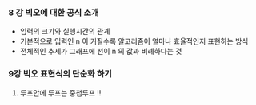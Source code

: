 ### 8 강 빅오에 대한 공식 소개

- 입력의 크기와 실행시간의 관계
- 기본적으로 입력인 n 이 커질수록 알고리즘이 얼마나 효율적인지 표현하는 방식
- 전체적인 추세가 그래프에 선이 n 의 값과 비례하다는 것

### 9강 빅오 표현식의 단순화 하기

1. 루프안에 루프는 중첩루프 !!

